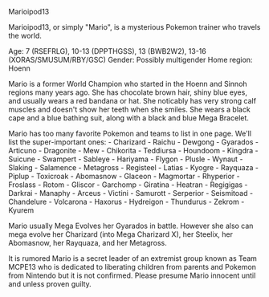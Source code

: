 Marioipod13

Marioipod13, or simply "Mario", is a mysterious Pokemon trainer who
travels the world.

Age: 7 (RSEFRLG), 10-13 (DPPTHGSS), 13 (BWB2W2), 13-16
(XORAS/SMUSUM/RBY/GSC) Gender: Possibly multigender Home region: Hoenn

Mario is a former World Champion who started in the Hoenn and Sinnoh
regions many years ago. She has chocolate brown hair, shiny blue eyes,
and usually wears a red bandana or hat. She noticably has very strong
calf muscles and doesn't show her teeth when she smiles. She wears a
black cape and a blue bathing suit, along with a black and blue Mega
Bracelet.

Mario has too many favorite Pokemon and teams to list in one page. We'll
list the super-important ones: - Charizard - Raichu - Dewgong -
Gyarados - Articuno - Dragonite - Mew - Chikorita - Teddiursa -
Houndoom - Kingdra - Suicune - Swampert - Sableye - Hariyama - Flygon -
Plusle - Wynaut - Slaking - Salamence - Metagross - Registeel - Latias -
Kyogre - Rayquaza - Piplup - Toxicroak - Abomasnow - Glaceon -
Magmortar - Rhyperior - Froslass - Rotom - Gliscor - Garchomp -
Giratina - Heatran - Regigigas - Darkrai - Manaphy - Arceus - Victini -
Samurott - Serperior - Seismitoad - Chandelure - Volcarona - Haxorus -
Hydreigon - Thundurus - Zekrom - Kyurem

Mario usually Mega Evolves her Gyarados in battle. However she also can
mega evolve her Charizard (into Mega Charizard X), her Steelix, her
Abomasnow, her Rayquaza, and her Metagross.

It is rumored Mario is a secret leader of an extremist group known as
Team MCPE13 who is dedicated to liberating children from parents and
Pokemon from Nintendo but it is not confirmed. Please presume Mario
innocent until and unless proven guilty.
